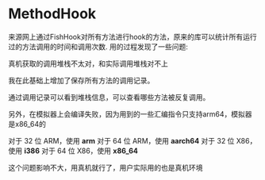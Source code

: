 # MethodHook


来源网上通过FishHook对所有方法进行hook的方法，原来的库可以统计所有运行过的方法调用的时间和调用次数. 用的过程发现了一些问题:

真机获取的调用堆栈不太对，和实际调用堆栈对不上

我在此基础上增加了保存所有方法的调用记录。

通过调用记录可以看到堆栈信息，可以查看哪些方法被反复调用。

另外，在模拟器上会编译失败，因为用到的一些汇编指令只支持arm64，模拟器是x86_64的

对于 32 位 ARM，使用 __arm__
对于 64 位 ARM，使用 __aarch64__
对于 32 位 X86，使用 __i386__
对于 64 位 X86，使用 __x86_64__

这个问题影响不大，用真机就行了，用户实际用的也是真机环境
